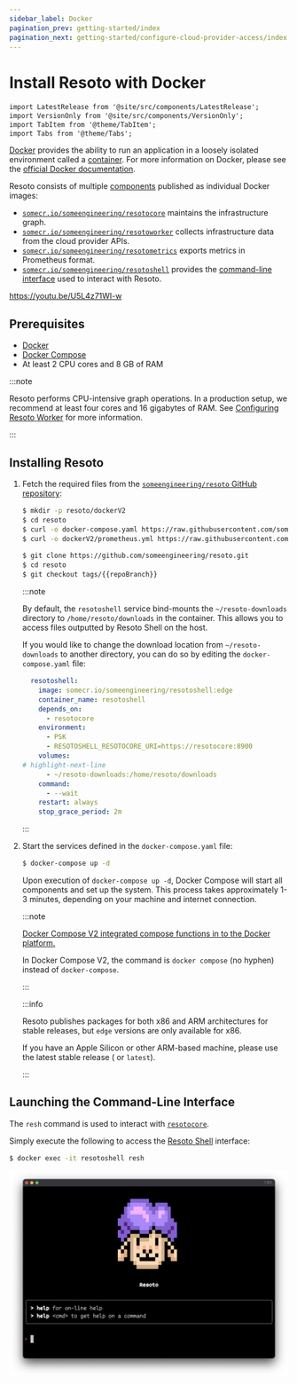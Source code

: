 ```yaml
---
sidebar_label: Docker
pagination_prev: getting-started/index
pagination_next: getting-started/configure-cloud-provider-access/index
---
```


# Install Resoto with Docker

```mdx-code-block
import LatestRelease from '@site/src/components/LatestRelease';
import VersionOnly from '@site/src/components/VersionOnly';
import TabItem from '@theme/TabItem';
import Tabs from '@theme/Tabs';
```

[Docker](https://docker.com) provides the ability to run an application in a loosely isolated environment called a [container](https://docs.docker.com/get-started/overview#containers). For more information on Docker, please see the [official Docker documentation](https://docs.docker.com).

Resoto consists of multiple [components](../../concepts/components/index.md) published as individual Docker images:

- [`somecr.io/someengineering/resotocore`](https://hub.docker.com/repository/docker/someengineering/resotocore) maintains the infrastructure graph.
- [`somecr.io/someengineering/resotoworker`](https://hub.docker.com/repository/docker/someengineering/resotoworker) collects infrastructure data from the cloud provider APIs.
- [`somecr.io/someengineering/resotometrics`](https://hub.docker.com/repository/docker/someengineering/resotometrics) exports metrics in Prometheus format.
- [`somecr.io/someengineering/resotoshell`](https://hub.docker.com/repository/docker/someengineering/resotoshell) provides the [command-line interface](../../reference/cli/index.md) used to interact with Resoto.

https://youtu.be/U5L4z71WI-w

## Prerequisites

- [Docker](https://docs.docker.com/get-started#download-and-install-docker)
- [Docker Compose](https://docs.docker.com/compose/install/)
- At least 2 CPU cores and 8 GB of RAM

:::note

Resoto performs CPU-intensive graph operations. In a production setup, we recommend at least four cores and 16 gigabytes of RAM. See [Configuring Resoto Worker](../../reference/configuration/worker.md#multi-core-machines) for more information.

:::

## Installing Resoto

1. Fetch the required files from the [`someengineering/resoto` GitHub repository](https://github.com/someengineering/resoto):

   <Tabs>
   <TabItem value="curl" label="curl">

   ```bash
   $ mkdir -p resoto/dockerV2
   $ cd resoto
   $ curl -o docker-compose.yaml https://raw.githubusercontent.com/someengineering/resoto/{{repoBranch}}/docker-compose.yaml
   $ curl -o dockerV2/prometheus.yml https://raw.githubusercontent.com/someengineering/resoto/{{repoBranch}}/dockerV2/prometheus.yml
   ```

   </TabItem>
   <TabItem value="git" label="git">

   ```bash
   $ git clone https://github.com/someengineering/resoto.git
   $ cd resoto
   $ git checkout tags/{{repoBranch}}
   ```

   </TabItem>
   </Tabs>

   :::note

   By default, the `resotoshell` service bind-mounts the `~/resoto-downloads` directory to `/home/resoto/downloads` in the container. This allows you to access files outputted by Resoto Shell on the host.

   If you would like to change the download location from `~/resoto-downloads` to another directory, you can do so by editing the `docker-compose.yaml` file:

   ```yaml
     resotoshell:
       image: somecr.io/someengineering/resotoshell:edge
       container_name: resotoshell
       depends_on:
         - resotocore
       environment:
         - PSK
         - RESOTOSHELL_RESOTOCORE_URI=https://resotocore:8900
       volumes:
   # highlight-next-line
         - ~/resoto-downloads:/home/resoto/downloads
       command:
         - --wait
       restart: always
       stop_grace_period: 2m
   ```

   :::

2. Start the services defined in the `docker-compose.yaml` file:

   ```bash
   $ docker-compose up -d
   ```

   Upon execution of `docker-compose up -d`, Docker Compose will start all components and set up the system. This process takes approximately 1-3 minutes, depending on your machine and internet connection.

   :::note

   [Docker Compose V2 integrated compose functions in to the Docker platform.](https://docs.docker.com/compose/#compose-v2-and-the-new-docker-compose-command)

   In Docker Compose V2, the command is `docker compose` (no hyphen) instead of `docker-compose`.

   :::

   <VersionOnly allowed="current">

   :::info

   Resoto publishes packages for both x86 and ARM architectures for stable releases, but `edge` versions are only available for x86.

   If you have an Apple Silicon or other ARM-based machine, please use the latest stable release (<LatestRelease /> or `latest`).

   :::

   </VersionOnly>

## Launching the Command-Line Interface

The `resh` command is used to interact with [`resotocore`](../../concepts/components/core.md).

Simply execute the following to access the [Resoto Shell](../../concepts/components/shell.md) interface:

```bash
$ docker exec -it resotoshell resh
```

![Resoto Shell](./img/resoto-shell.png)
